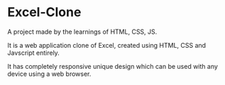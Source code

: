 # Excel-Clone
A project made by the learnings of  HTML, CSS, JS.

It is a web application clone of Excel, created using HTML, CSS and Javscript entirely.

It has completely responsive unique design which can be used with any device using a web browser.

